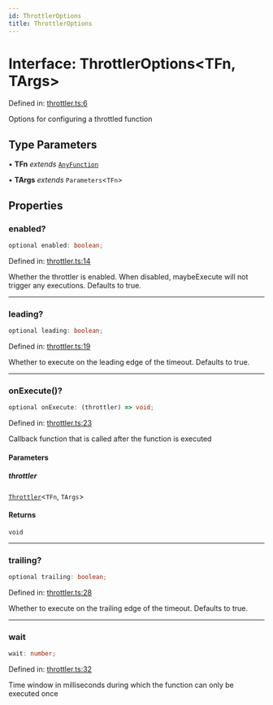 ```yaml
---
id: ThrottlerOptions
title: ThrottlerOptions
---
```


<!-- DO NOT EDIT: this page is autogenerated from the type comments -->

# Interface: ThrottlerOptions\<TFn, TArgs\>

Defined in: [throttler.ts:6](https://github.com/TanStack/pacer/blob/main/packages/pacer/src/throttler.ts#L6)

Options for configuring a throttled function

## Type Parameters

• **TFn** *extends* [`AnyFunction`](../type-aliases/anyfunction.md)

• **TArgs** *extends* `Parameters`\<`TFn`\>

## Properties

### enabled?

```ts
optional enabled: boolean;
```

Defined in: [throttler.ts:14](https://github.com/TanStack/pacer/blob/main/packages/pacer/src/throttler.ts#L14)

Whether the throttler is enabled. When disabled, maybeExecute will not trigger any executions.
Defaults to true.

***

### leading?

```ts
optional leading: boolean;
```

Defined in: [throttler.ts:19](https://github.com/TanStack/pacer/blob/main/packages/pacer/src/throttler.ts#L19)

Whether to execute on the leading edge of the timeout.
Defaults to true.

***

### onExecute()?

```ts
optional onExecute: (throttler) => void;
```

Defined in: [throttler.ts:23](https://github.com/TanStack/pacer/blob/main/packages/pacer/src/throttler.ts#L23)

Callback function that is called after the function is executed

#### Parameters

##### throttler

[`Throttler`](../classes/throttler.md)\<`TFn`, `TArgs`\>

#### Returns

`void`

***

### trailing?

```ts
optional trailing: boolean;
```

Defined in: [throttler.ts:28](https://github.com/TanStack/pacer/blob/main/packages/pacer/src/throttler.ts#L28)

Whether to execute on the trailing edge of the timeout.
Defaults to true.

***

### wait

```ts
wait: number;
```

Defined in: [throttler.ts:32](https://github.com/TanStack/pacer/blob/main/packages/pacer/src/throttler.ts#L32)

Time window in milliseconds during which the function can only be executed once
